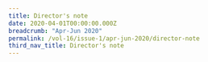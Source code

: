 ```yaml
---
title: Director's note
date: 2020-04-01T00:00:00.000Z
breadcrumb: "Apr-Jun 2020"
permalink: /vol-16/issue-1/apr-jun-2020/director-note
third_nav_title: Director's note
---
```


